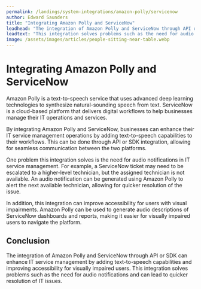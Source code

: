 ```yaml
---
permalink: /landings/system-integrations/amazon-polly/servicenow
author: Edward Saunders
title: "Integrating Amazon Polly and ServiceNow"
leadhead: "The integration of Amazon Polly and ServiceNow through API or SDK can enhance IT service management by adding text-to-speech capabilities and improving accessibility for visually impaired users"
leadtext: "This integration solves problems such as the need for audio notifications and can lead to quicker resolution of IT issues."
image: /assets/images/articles/people-sitting-near-table.webp
---
```

<div class="arttext">        <h1>Integrating Amazon Polly and ServiceNow</h1>
        <p>Amazon Polly is a text-to-speech service that uses advanced deep learning technologies to synthesize natural-sounding speech from text. ServiceNow is a cloud-based platform that delivers digital workflows to help businesses manage their IT operations and services.</p>
        <p>By integrating Amazon Polly and ServiceNow, businesses can enhance their IT service management operations by adding text-to-speech capabilities to their workflows. This can be done through API or SDK integration, allowing for seamless communication between the two platforms.</p>
        <p>One problem this integration solves is the need for audio notifications in IT service management. For example, a ServiceNow ticket may need to be escalated to a higher-level technician, but the assigned technician is not available. An audio notification can be generated using Amazon Polly to alert the next available technician, allowing for quicker resolution of the issue.</p>
        <p>In addition, this integration can improve accessibility for users with visual impairments. Amazon Polly can be used to generate audio descriptions of ServiceNow dashboards and reports, making it easier for visually impaired users to navigate the platform.</p>
        <h2>Conclusion</h2>
        <p>The integration of Amazon Polly and ServiceNow through API or SDK can enhance IT service management by adding text-to-speech capabilities and improving accessibility for visually impaired users. This integration solves problems such as the need for audio notifications and can lead to quicker resolution of IT issues.</p>
</div>